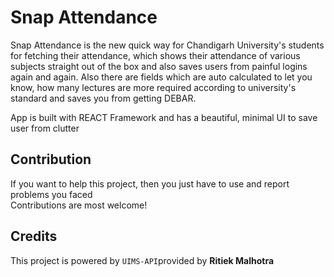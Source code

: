 # Snap Attendance

Snap Attendance is the new quick way for Chandigarh University's students for fetching their attendance, which shows their attendance of various subjects straight out of the box and also saves users from painful logins again and again. Also there are fields which are auto calculated to let you know, how many lectures are more required according to university's standard and saves you from getting DEBAR.

App is built with REACT Framework and has a beautiful, minimal UI to save user from clutter

## Contribution

If you want to help this project, then you just have to use and report problems you faced  
Contributions are most welcome!

## Credits

This project is powered by `UIMS-API`provided by **Ritiek Malhotra**
